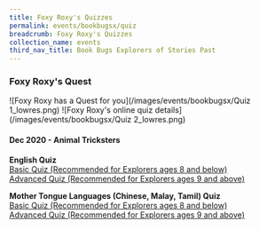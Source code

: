 ```yaml
---
title: Foxy Roxy's Quizzes
permalink: events/bookbugsx/quiz
breadcrumb: Foxy Roxy's Quizzes
collection_name: events
third_nav_title: Book Bugs Explorers of Stories Past
---
```


### Foxy Roxy's Quest

![Foxy Roxy has a Quest for you](/images/events/bookbugsx/Quiz 1_lowres.png)
![Foxy Roxy's online quiz details](/images/events/bookbugsx/Quiz 2_lowres.png)

#### Dec 2020 - Animal Tricksters
**English Quiz**<br>
<a href="https://forms.gle/uYkhUBjrMGkzVM5G8" target="_blank" rel="noopener noreferrer">Basic Quiz (Recommended for Explorers ages 8 and below)</a><br>
<a href="https://forms.gle/4UonWt6o4fzHoGPk9" target="_blank" rel="noopener noreferrer">Advanced Quiz (Recommended for Explorers ages 9 and above)</a>

**Mother Tongue Languages (Chinese, Malay, Tamil) Quiz**<br>
<a href="https://forms.gle/ZVypDAqvSweqjhsY8" target="_blank" rel="noopener noreferrer">Basic Quiz (Recommended for Explorers ages 8 and below)</a><br>
<a href="https://forms.gle/wug7m65jUgrN2HKb6" target="_blank" rel="noopener noreferrer">Advanced Quiz (Recommended for Explorers ages 9 and above)</a>
